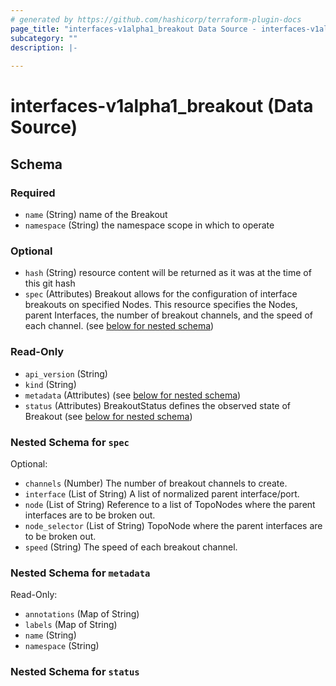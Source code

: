 ```yaml
---
# generated by https://github.com/hashicorp/terraform-plugin-docs
page_title: "interfaces-v1alpha1_breakout Data Source - interfaces-v1alpha1"
subcategory: ""
description: |-
  
---
```


# interfaces-v1alpha1_breakout (Data Source)





<!-- schema generated by tfplugindocs -->
## Schema

### Required

- `name` (String) name of the Breakout
- `namespace` (String) the namespace scope in which to operate

### Optional

- `hash` (String) resource content will be returned as it was at the time of this git hash
- `spec` (Attributes) Breakout allows for the configuration of interface breakouts on specified Nodes. This resource specifies the Nodes, parent Interfaces, the number of breakout channels, and the speed of each channel. (see [below for nested schema](#nestedatt--spec))

### Read-Only

- `api_version` (String)
- `kind` (String)
- `metadata` (Attributes) (see [below for nested schema](#nestedatt--metadata))
- `status` (Attributes) BreakoutStatus defines the observed state of Breakout (see [below for nested schema](#nestedatt--status))

<a id="nestedatt--spec"></a>
### Nested Schema for `spec`

Optional:

- `channels` (Number) The number of breakout channels to create.
- `interface` (List of String) A list of normalized parent interface/port.
- `node` (List of String) Reference to a list of TopoNodes where the parent interfaces are to be broken out.
- `node_selector` (List of String) TopoNode where the parent interfaces are to be broken out.
- `speed` (String) The speed of each breakout channel.


<a id="nestedatt--metadata"></a>
### Nested Schema for `metadata`

Read-Only:

- `annotations` (Map of String)
- `labels` (Map of String)
- `name` (String)
- `namespace` (String)


<a id="nestedatt--status"></a>
### Nested Schema for `status`
